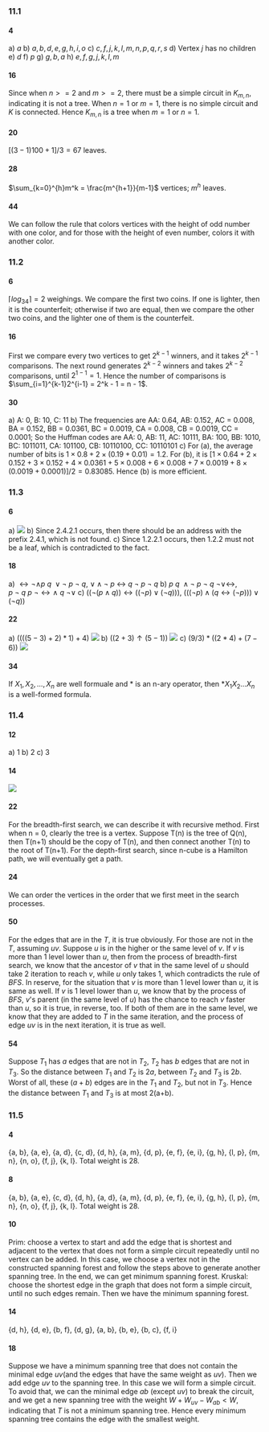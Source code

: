 ### 11.1

#### 4

a) $a$
b) $a, b, d, e, g, h, i, o$
c) $c, f, j, k, l, m, n, p, q, r, s$
d) Vertex $j$ has no children
e) $d$
f) $p$
g) $g, b, a$
h) $e, f, g, j, k, l, m$

#### 16

Since when $n >= 2$ and $m >= 2$, there must be a simple circuit in $K_{m,n}$, indicating it is not a tree. When $n = 1$ or $m = 1$, there is no simple circuit and $K$ is connected. Hence $K_{m,n}$ is a tree when $m = 1$ or $n = 1$.

#### 20

$[(3-1)100 + 1]/3 = 67$ leaves.

#### 28

$\sum_{k=0}^{h}m^k = \frac{m^{h+1}}{m-1}$ vertices;
$m^h$ leaves.

#### 44

We can follow the rule that colors vertices with the height of odd number with one color, and for those with the height of even number, colors it with another color.

### 11.2

#### 6

$\lceil log_34 \rceil = 2$ weighings. We compare the first two coins. If one is lighter, then it is the counterfeit; otherwise if two are equal, then we compare the other two coins, and the lighter one of them is the counterfeit.

#### 16

First we compare every two vertices to get $2^{k-1}$ winners, and it takes $2^{k-1}$ comparisons. The next round generates $2^{k-2}$ winners and takes $2^{k-2}$ comparisons, until $2^{1-1} = 1$. Hence the number of comparisons is $\sum_{i=1}^{k-1}2^{i-1} = 2^k - 1 = n - 1$.

#### 30

a) A: 0, B: 10, C: 11
b) The frequencies are AA: 0.64, AB: 0.152, AC = 0.008, BA = 0.152, BB = 0.0361, BC = 0.0019, CA = 0.008, CB = 0.0019, CC = 0.0001;
So the Huffman codes are AA: 0, AB: 11, AC: 10111, BA: 100, BB: 1010, BC: 1011011, CA: 101100, CB: 10110100, CC: 10110101
c) For (a), the average number of bits is $1 \times 0.8 + 2 \times (0.19 + 0.01) = 1.2$. For (b), it is $[1 \times 0.64 + 2 \times 0.152 + 3 \times 0.152 + 4 \times 0.0361 + 5 \times 0.008 + 6 \times 0.008 + 7 \times 0.0019 + 8 \times (0.0019 + 0.0001)]/2 = 0.83085$. Hence (b) is more efficient.

### 11.3

#### 6

a) ![](11.1.jpg)
b) Since $2.4.2.1$ occurs, then there should be an address with the prefix $2.4.1$, which is not found.
c) Since $1.2.2.1$ occurs, then $1.2.2$ must not be a leaf, which is contradicted to the fact.

#### 18

a) $\leftrightarrow \neg  \wedge p \ q  \ \vee \neg \ p \ \neg \ q$, $\vee \wedge \neg \ p \ \leftrightarrow \ q \ \neg \ p \ \neg \ q$
b) $p \ q \ \wedge \neg \ p \ \neg \ q \ \neg \vee \leftrightarrow$, $p \ \neg \ q \ p \ \neg \leftrightarrow \wedge \ q \ \neg \vee$
c) $((\neg(p \wedge q)) \leftrightarrow ((\neg p) \vee (\neg q)))$, $(((\neg p) \wedge (q \leftrightarrow (\neg p))) \vee (\neg q))$

#### 22

a) $((((5-3)+2)*1)+4)$
![](11.2.jpg)
b) $((2+3)\uparrow(5-1))$
![](11.3.jpg)
c) $(9/3)*((2*4)+(7-6))$
![](11.4.jpg)

#### 34

If $X_1,X_2, \dots, X_n$ are well formuale and * is an n-ary operator, then $*X_1X_2 \dots X_n$ is a well-formed formula.

### 11.4

#### 12

a) 1
b) 2
c) 3

#### 14

![](11.5.jpg)

#### 22
For the breadth-first search, we can describe it with recursive method. First when n = 0, clearly the tree is a vertex. Suppose T(n) is the tree of Q(n), then T(n+1) should be the copy of T(n), and then connect another T(n) to the root of T(n+1).
For the depth-first search, since n-cube is a Hamilton path, we will eventually get a path.

#### 24

We can order the vertices in the order that we first meet in the search processes.

#### 50

For the edges that are in the $T$, it is true obviously. 
For those are not in the $T$, assuming $uv$. Suppose $u$ is in the higher or the same level of $v$. If $v$ is more than 1 level lower than $u$, then from the process of breadth-first search, we know that the ancestor of $v$ that in the same level of $u$ should take 2 iteration to reach $v$, while $u$ only takes 1, which contradicts the rule of $BFS$. In reserve, for the situation that $v$ is more than 1 level lower than $u$, it is same as well.
If $v$ is 1 level lower than $u$, we know that by the process of $BFS$, $v$'s parent (in the same level of $u$) has the chance to reach $v$ faster than $u$, so it is true, in reverse, too. 
If both of them are in the same level, we know that they are added to $T$ in the same iteration, and the process of edge $uv$ is in the next iteration, it is true as well.

#### 54

Suppose $T_1$ has $a$ edges that are not in $T_2$, $T_2$ has $b$ edges that are not in $T_3$. So the distance between $T_1$ and $T_2$ is $2a$, between $T_2$ and $T_3$ is $2b$. Worst of all, these $(a+b)$ edges are in the $T_1$ and $T_2$, but not in $T_3$. Hence the  distance between $T_1$ and $T_3$ is at most 2(a+b).

### 11.5

#### 4
{a, b}, {a, e}, {a, d}, {c, d}, {d, h}, {a, m}, {d, p}, {e, f}, {e, i}, {g, h}, {l, p}, {m, n}, {n, o}, {f, j}, {k, l}.
Total weight is 28.

#### 8
{a, b}, {a, e}, {c, d}, {d, h}, {a, d}, {a, m}, {d, p}, {e, f}, {e, i}, {g, h}, {l, p}, {m, n}, {n, o}, {f, j}, {k, l}.
Total weight is 28.

#### 10
Prim: choose a vertex to start and add the edge that is shortest and adjacent to the vertex that does not form a simple circuit repeatedly until no vertex can be added. In this case, we choose a vertex not in the constructed spanning forest and follow the steps above to generate another spanning tree. In the end, we can get minimum spanning forest.
Kruskal: choose the shortest edge in the graph that does not form a simple circuit, until no such edges remain. Then we have the minimum spanning forest.

#### 14
{d, h}, {d, e}, {b, f}, {d, g}, {a, b}, {b, e},
{b, c}, {f, i}

#### 18
Suppose we have a minimum
spanning tree that does not contain the minimal edge $uv$(and the edges that have the same weight as $uv$). Then we add edge $uv$ to the spanning tree. In this case we will form a simple circuit. To avoid that, we can the minimal edge $ab$ (except $uv$) to break the circuit, and we get a new spanning tree with the weight $W + W_{uv} - W_{ab} < W$, indicating that $T$ is not a minimum spanning tree. Hence every minimum spanning tree contains the edge with the smallest weight.